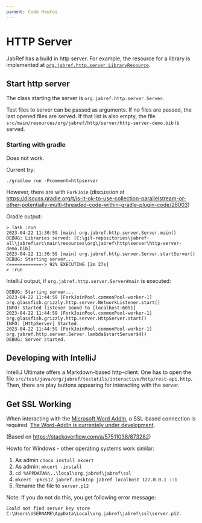 ```yaml
---
parent: Code Howtos
---
```

# HTTP Server

JabRef has a build in http server.
For example, the resource for a library is implemented at [`org.jabref.http.server.LibraryResource`](https://github.com/JabRef/jabref/blob/main/src/main/java/org/jabref/http/server/LibraryResource.java).

## Start http server

The class starting the server is `org.jabref.http.server.Server`.

Test files to server can be passed as arguments.
If no files are passed, the last opened files are served.
If that list is also empty, the file `src/main/resources/org/jabref/http/server/http-server-demo.bib` is served.

### Starting with gradle

Does not work.

Current try:

```shell
./gradlew run -Pcomment=httpserver
```

However, there are with `ForkJoin` (discussion at <https://discuss.gradle.org/t/is-it-ok-to-use-collection-parallelstream-or-other-potentially-multi-threaded-code-within-gradle-plugin-code/28003>)

Gradle output:

```shell
> Task :run
2023-04-22 11:30:59 [main] org.jabref.http.server.Server.main()
DEBUG: Libraries served: [C:\git-repositories\jabref-all\jabref\src\main\resources\org\jabref\http\server\http-server-demo.bib]
2023-04-22 11:30:59 [main] org.jabref.http.server.Server.startServer()
DEBUG: Starting server...
<============-> 92% EXECUTING [2m 27s]
> :run
```

IntelliJ output, if `org.jabref.http.server.Server#main` is executed:

```shell
DEBUG: Starting server...
2023-04-22 11:44:59 [ForkJoinPool.commonPool-worker-1] org.glassfish.grizzly.http.server.NetworkListener.start()
INFO: Started listener bound to [localhost:6051]
2023-04-22 11:44:59 [ForkJoinPool.commonPool-worker-1] org.glassfish.grizzly.http.server.HttpServer.start()
INFO: [HttpServer] Started.
2023-04-22 11:44:59 [ForkJoinPool.commonPool-worker-1] org.jabref.http.server.Server.lambda$startServer$4()
DEBUG: Server started.
```

## Developing with IntelliJ

IntelliJ Ultimate offers a Markdown-based http-client. One has to open the file `src/test/java/org/jabref/testutils/interactive/http/rest-api.http`.
Then, there are play buttons appearing for interacting with the server.

## Get SSL Working

When interacting with the [Microsoft Word AddIn](https://github.com/JabRef/JabRef-Word-Addin), a SSL-based connection is required.
[The Word-AddIn is currentely under development](https://github.com/JabRef/JabRef-Word-Addin/pull/568).

(Based on <https://stackoverflow.com/a/57511038/873282>)

Howto for Windows - other operating systems work similar:

1. As admin `choco install mkcert`
2. As admin: `mkcert -install`
3. `cd %APPDATA%\..\local\org.jabref\jabref\ssl`
4. `mkcert -pkcs12 jabref.desktop jabref localhost 127.0.0.1 ::1`
5. Rename the file to `server.p12`

Note: If you do not do this, you get following error message:

```text
Could not find server key store C:\Users\USERNAME\AppData\Local\org.jabref\jabref\ssl\server.p12.
```

